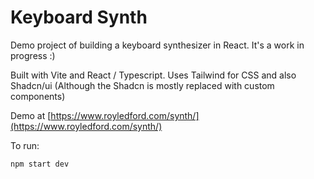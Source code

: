 # Keyboard Synth

Demo project of building a keyboard synthesizer in React. It's a work in progress :)

Built with Vite and React / Typescript.
Uses Tailwind for CSS and also Shadcn/ui (Although the Shadcn is mostly replaced with custom components)

Demo at [https://www.royledford.com/synth/](https://www.royledford.com/synth/)

To run:

```npm start dev```